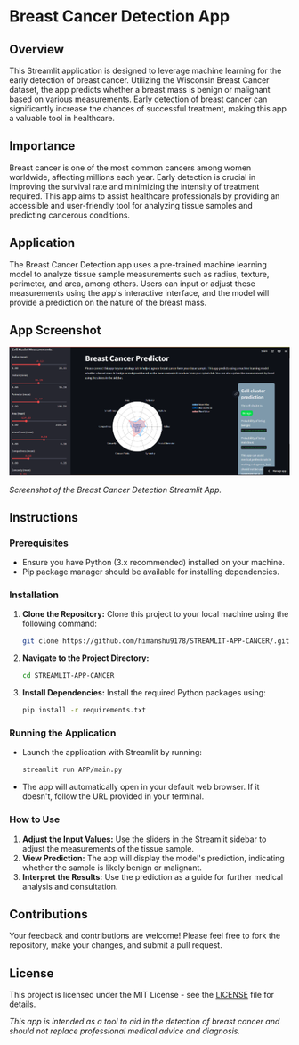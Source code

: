 
# Breast Cancer Detection App

## Overview

This Streamlit application is designed to leverage machine learning for the early detection of breast cancer. Utilizing the Wisconsin Breast Cancer dataset, the app predicts whether a breast mass is benign or malignant based on various measurements. Early detection of breast cancer can significantly increase the chances of successful treatment, making this app a valuable tool in healthcare.

## Importance

Breast cancer is one of the most common cancers among women worldwide, affecting millions each year. Early detection is crucial in improving the survival rate and minimizing the intensity of treatment required. This app aims to assist healthcare professionals by providing an accessible and user-friendly tool for analyzing tissue samples and predicting cancerous conditions.

## Application

The Breast Cancer Detection app uses a pre-trained machine learning model to analyze tissue sample measurements such as radius, texture, perimeter, and area, among others. Users can input or adjust these measurements using the app's interactive interface, and the model will provide a prediction on the nature of the breast mass.

## App Screenshot

![Breast Cancer Detection App Interface](https://github.com/himanshu9178/STREAMLIT-APP-CANCER/blob/main/Screenshot%202024-04-01%20231237.png)

*Screenshot of the Breast Cancer Detection Streamlit App.*

## Instructions

### Prerequisites

- Ensure you have Python (3.x recommended) installed on your machine.
- Pip package manager should be available for installing dependencies.

### Installation

1. **Clone the Repository:**
   Clone this project to your local machine using the following command:

    ```bash
    git clone https://github.com/himanshu9178/STREAMLIT-APP-CANCER/.git
    ```

2. **Navigate to the Project Directory:**

    ```bash
    cd STREAMLIT-APP-CANCER
    ```

3. **Install Dependencies:**
   Install the required Python packages using:

    ```bash
    pip install -r requirements.txt
    ```

### Running the Application

- Launch the application with Streamlit by running:

    ```bash
    streamlit run APP/main.py
    ```

- The app will automatically open in your default web browser. If it doesn't, follow the URL provided in your terminal.

### How to Use

1. **Adjust the Input Values:** Use the sliders in the Streamlit sidebar to adjust the measurements of the tissue sample.
2. **View Prediction:** The app will display the model's prediction, indicating whether the sample is likely benign or malignant.
3. **Interpret the Results:** Use the prediction as a guide for further medical analysis and consultation.

## Contributions

Your feedback and contributions are welcome! Please feel free to fork the repository, make your changes, and submit a pull request.

## License

This project is licensed under the MIT License - see the [LICENSE](LICENSE) file for details.

*This app is intended as a tool to aid in the detection of breast cancer and should not replace professional medical advice and diagnosis.*

